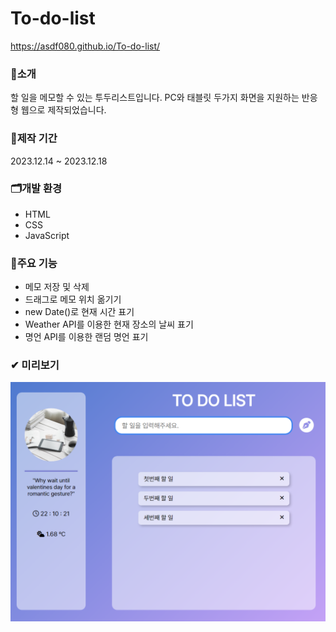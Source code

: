 # To-do-list
https://asdf080.github.io/To-do-list/

### 🔎소개
할 일을 메모할 수 있는 투두리스트입니다. PC와 태블릿 두가지 화면을 지원하는 반응형 웹으로 제작되었습니다.

### 📅제작 기간
2023.12.14 ~ 2023.12.18

### 🗂개발 환경
- HTML
- CSS
- JavaScript

### 🎈주요 기능
- 메모 저장 및 삭제
- 드래그로 메모 위치 옮기기
- new Date()로 현재 시간 표기
- Weather API를 이용한 현재 장소의 날씨 표기
- 명언 API를 이용한 랜덤 명언 표기

### ✔ 미리보기
![preview](./images/preview.png)
